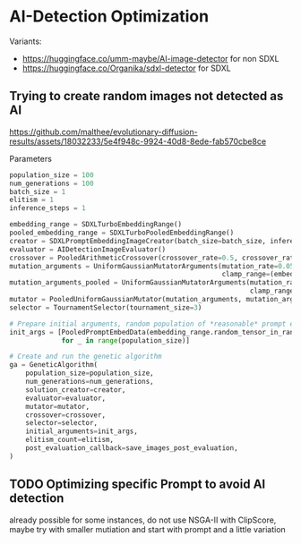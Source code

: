 # AI-Detection Optimization
Variants: 
* https://huggingface.co/umm-maybe/AI-image-detector for non SDXL
* https://huggingface.co/Organika/sdxl-detector for SDXL


## Trying to create random images not detected as AI

https://github.com/malthee/evolutionary-diffusion-results/assets/18032233/5e4f948c-9924-40d8-8ede-fab570cbe8ce

Parameters
```python
population_size = 100
num_generations = 100
batch_size = 1
elitism = 1
inference_steps = 1

embedding_range = SDXLTurboEmbeddingRange()
pooled_embedding_range = SDXLTurboPooledEmbeddingRange()
creator = SDXLPromptEmbeddingImageCreator(batch_size=batch_size, inference_steps=inference_steps)
evaluator = AIDetectionImageEvaluator()
crossover = PooledArithmeticCrossover(crossover_rate=0.5, crossover_rate_pooled=0.5)
mutation_arguments = UniformGaussianMutatorArguments(mutation_rate=0.05, mutation_strength=3, 
                                                     clamp_range=(embedding_range.minimum, embedding_range.maximum)) 
mutation_arguments_pooled = UniformGaussianMutatorArguments(mutation_rate=0.05, mutation_strength=0.7, 
                                                            clamp_range=(pooled_embedding_range.minimum, pooled_embedding_range.maximum))
mutator = PooledUniformGaussianMutator(mutation_arguments, mutation_arguments_pooled)
selector = TournamentSelector(tournament_size=3)

# Prepare initial arguments, random population of *reasonable* prompt embeddings
init_args = [PooledPromptEmbedData(embedding_range.random_tensor_in_range(), pooled_embedding_range.random_tensor_in_range()) 
             for _ in range(population_size)]

# Create and run the genetic algorithm
ga = GeneticAlgorithm(
    population_size=population_size,
    num_generations=num_generations,
    solution_creator=creator,
    evaluator=evaluator,
    mutator=mutator,
    crossover=crossover,
    selector=selector,
    initial_arguments=init_args,
    elitism_count=elitism,
    post_evaluation_callback=save_images_post_evaluation,
)
```


## TODO Optimizing specific Prompt to avoid AI detection
already possible for some instances, do not use NSGA-II with ClipScore, maybe try with smaller mutiation and start with prompt and a little variation

